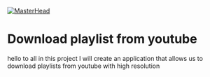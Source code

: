 [![MasterHead](https://media.tenor.com/ci494HY-uRwAAAAC/youtube-logo.gif)](https://rishavchanda.io)

# Download playlist from youtube
hello to all in this project I will create an application that allows us to download playlists from youtube with high resolution
